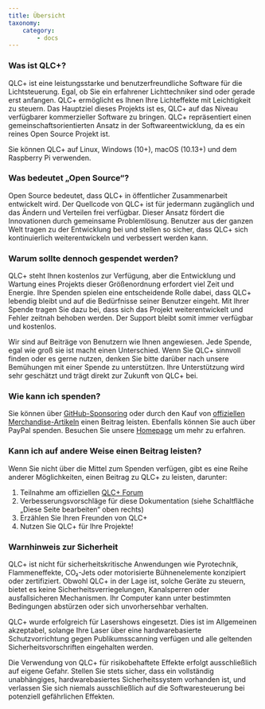 ```yaml
---
title: Übersicht
taxonomy:
    category:
        - docs
---
```

### Was ist QLC+?

QLC+ ist eine leistungsstarke und benutzerfreundliche Software für die Lichtsteuerung. Egal, ob Sie ein erfahrener Lichttechniker sind oder gerade erst anfangen. QLC+ ermöglicht es Ihnen Ihre Lichteffekte mit Leichtigkeit zu steuern. Das Hauptziel dieses Projekts ist es, QLC+ auf das Niveau verfügbarer kommerzieller Software zu bringen. QLC+ repräsentiert einen gemeinschaftsorientierten Ansatz in der Softwareentwicklung, da es ein reines Open Source Projekt ist.

Sie können QLC+ auf Linux, Windows (10+), macOS (10.13+) und dem Raspberry Pi verwenden.

### Was bedeutet „Open Source“?
Open Source bedeutet, dass QLC+ in öffentlicher Zusammenarbeit entwickelt wird. Der Quellcode von QLC+ ist für jedermann zugänglich und das Ändern und Verteilen frei verfügbar. Dieser Ansatz fördert die Innovationen durch gemeinsame Problemlösung. Benutzer aus der ganzen Welt tragen zu der Entwicklung bei und stellen so sicher, dass QLC+ sich kontinuierlich weiterentwickeln und verbessert werden kann.

### Warum sollte dennoch gespendet werden?
QLC+ steht Ihnen kostenlos zur Verfügung, aber die Entwicklung und Wartung eines Projekts dieser Größenordnung erfordert viel Zeit und Energie. Ihre Spenden spielen eine entscheidende Rolle dabei, dass QLC+ lebendig bleibt und auf die Bedürfnisse seiner Benutzer eingeht. Mit Ihrer Spende tragen Sie dazu bei, dass sich das Projekt weiterentwickelt und Fehler zeitnah behoben werden. Der Support bleibt somit immer verfügbar und kostenlos.

Wir sind auf Beiträge von Benutzern wie Ihnen angewiesen. Jede Spende, egal wie groß sie ist macht einen Unterschied. Wenn Sie QLC+ sinnvoll finden oder es gerne nutzen, denken Sie bitte darüber nach unsere Bemühungen mit einer Spende zu unterstützen. Ihre Unterstützung wird sehr geschätzt und trägt direkt zur Zukunft von QLC+ bei.

### Wie kann ich spenden?

Sie können über [GitHub-Sponsoring](https://github.com/sponsors/mcallegari) oder durch den Kauf von [offiziellen Merchandise-Artikeln](https://merch.qlcplus.org) einen Beitrag leisten. Ebenfalls können Sie auch über PayPal spenden. Besuchen Sie unsere [Homepage](https://www.qlcplus.org/) um mehr zu erfahren.

### Kann ich auf andere Weise einen Beitrag leisten?

Wenn Sie nicht über die Mittel zum Spenden verfügen, gibt es eine Reihe anderer Möglichkeiten, einen Beitrag zu QLC+ zu leisten, darunter:
1. Teilnahme am offiziellen [QLC+ Forum](https://www.qlcplus.org/forum/)
2. Verbesserungsvorschläge für diese Dokumentation (siehe Schaltfläche „Diese Seite bearbeiten“ oben rechts)
3. Erzählen Sie Ihren Freunden von QLC+
4. Nutzen Sie QLC+ für Ihre Projekte!

### Warnhinweis zur Sicherheit
QLC+ ist nicht für sicherheitskritische Anwendungen wie Pyrotechnik, Flammeneffekte, CO₂-Jets oder motorisierte Bühnenelemente konzipiert oder zertifiziert.
Obwohl QLC+ in der Lage ist, solche Geräte zu steuern, bietet es keine Sicherheitsverriegelungen, Kanalsperren oder ausfallsicheren Mechanismen. Ihr Computer kann unter bestimmten Bedingungen abstürzen oder sich unvorhersehbar verhalten.

QLC+ wurde erfolgreich für Lasershows eingesetzt.
Dies ist im Allgemeinen akzeptabel, solange Ihre Laser über eine hardwarebasierte Schutzvorrichtung gegen Publikumsscanning verfügen und alle geltenden Sicherheitsvorschriften eingehalten werden.

Die Verwendung von QLC+ für risikobehaftete Effekte erfolgt ausschließlich auf eigene Gefahr.
Stellen Sie stets sicher, dass ein vollständig unabhängiges, hardwarebasiertes Sicherheitssystem vorhanden ist, und verlassen Sie sich niemals ausschließlich auf die Softwaresteuerung bei potenziell gefährlichen Effekten.
